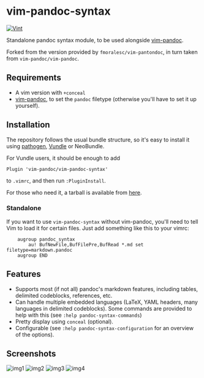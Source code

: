 # vim-pandoc-syntax

[![Vint](https://github.com/vim-pandoc/vim-pandoc-syntax/workflows/Vint/badge.svg)](https://github.com/vim-pandoc/vim-pandoc-syntax/actions?workflow=Vint)

Standalone pandoc syntax module, to be used alongside
[vim-pandoc](http://github.com/vim-pandoc/vim-pandoc).

Forked from the version provided by `fmoralesc/vim-pantondoc`, in turn taken
from `vim-pandoc/vim-pandoc`.

## Requirements

* A vim version with `+conceal`
* [vim-pandoc](http://github.com/vim-pandoc/vim-pandoc), to set the
  `pandoc` filetype (otherwise you'll have to set it up yourself).

## Installation

The repository follows the usual bundle structure, so it's easy to install it
using [pathogen](https://github.com/tpope/vim-pathogen),
[Vundle](https://github.com/gmarik/vundle) or NeoBundle.

For Vundle users, it should be enough to add

    Plugin 'vim-pandoc/vim-pandoc-syntax'

to `.vimrc`, and then run `:PluginInstall`.

For those who need it, a tarball is available from
[here](https://github.com/vim-pandoc/vim-pandoc-syntax/archive/master.zip).

### Standalone

If you want to use `vim-pandoc-syntax` without vim-pandoc, you'll need to tell
Vim to load it for certain files. Just add something like this to your vimrc:

~~~ vim
    augroup pandoc_syntax
        au! BufNewFile,BufFilePre,BufRead *.md set filetype=markdown.pandoc
    augroup END
~~~

## Features

* Supports most (if not all) pandoc's markdown features, including tables,
  delimited codeblocks, references, etc.
* Can handle multiple embedded languages (LaTeX, YAML headers, many languages
  in delimited codeblocks). Some commands are provided to help with this (see
  `:help pandoc-syntax-commands`)
* Pretty display using `conceal` (optional).
* Configurable (see `:help pandoc-syntax-configuration` for an overview of the
  options).

## Screenshots

![img1](http://i.imgur.com/UKXbG2V.png)
![img2](http://i.imgur.com/z8FpxRP.png)
![img3](http://i.imgur.com/ziNjQiE.png)
![img4](http://i.imgur.com/UKoOxzP.png)
